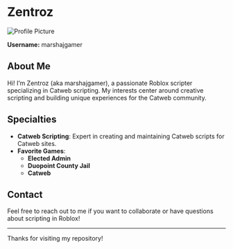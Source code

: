 # Zentroz

![Profile Picture]([https://i.pinimg.com/originals/42/8c/e4/428ce49fcf8035705de447437852fa17.jpg](https://www.reddit.com/media?url=https%3A%2F%2Fi.redd.it%2Fsome-roblox-pfps-i-made-v0-wywzn1c3c5fc1.png%3Fwidth%3D1156%26format%3Dpng%26auto%3Dwebp%26s%3Db215a6b77717c2a92eae7baaebacf02f9606e3ae))  

**Username:** marshajgamer

## About Me

Hi! I’m Zentroz (aka marshajgamer), a passionate Roblox scripter specializing in Catweb scripting. My interests center around creative scripting and building unique experiences for the Catweb community.

## Specialties

- **Catweb Scripting**: Expert in creating and maintaining Catweb scripts for Catweb sites.
- **Favorite Games**:
  - **Elected Admin**
  - **Duopoint County Jail**
  - **Catweb**

## Contact

Feel free to reach out to me if you want to collaborate or have questions about scripting in Roblox!

---

Thanks for visiting my repository!
